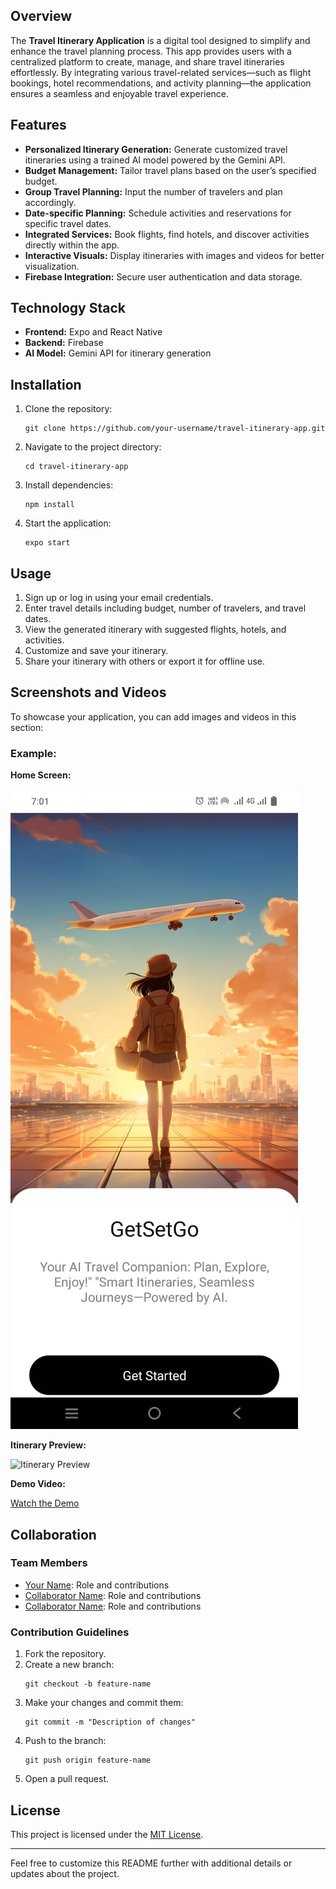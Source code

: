 <h2>Overview</h2>
<p>The <strong>Travel Itinerary Application</strong> is a digital tool designed to simplify and enhance the travel planning process. This app provides users with a centralized platform to create, manage, and share travel itineraries effortlessly. By integrating various travel-related services—such as flight bookings, hotel recommendations, and activity planning—the application ensures a seamless and enjoyable travel experience.</p>

<h2>Features</h2>
<ul>
    <li><strong>Personalized Itinerary Generation:</strong> Generate customized travel itineraries using a trained AI model powered by the Gemini API.</li>
    <li><strong>Budget Management:</strong> Tailor travel plans based on the user’s specified budget.</li>
    <li><strong>Group Travel Planning:</strong> Input the number of travelers and plan accordingly.</li>
    <li><strong>Date-specific Planning:</strong> Schedule activities and reservations for specific travel dates.</li>
    <li><strong>Integrated Services:</strong> Book flights, find hotels, and discover activities directly within the app.</li>
    <li><strong>Interactive Visuals:</strong> Display itineraries with images and videos for better visualization.</li>
    <li><strong>Firebase Integration:</strong> Secure user authentication and data storage.</li>
</ul>

<h2>Technology Stack</h2>
<ul>
    <li><strong>Frontend:</strong> Expo and React Native</li>
    <li><strong>Backend:</strong> Firebase</li>
    <li><strong>AI Model:</strong> Gemini API for itinerary generation</li>
</ul>

<h2>Installation</h2>
<ol>
    <li>Clone the repository:
        <pre><code>git clone https://github.com/your-username/travel-itinerary-app.git</code></pre>
    </li>
    <li>Navigate to the project directory:
        <pre><code>cd travel-itinerary-app</code></pre>
    </li>
    <li>Install dependencies:
        <pre><code>npm install</code></pre>
    </li>
    <li>Start the application:
        <pre><code>expo start</code></pre>
    </li>
</ol>

<h2>Usage</h2>
<ol>
    <li>Sign up or log in using your email credentials.</li>
    <li>Enter travel details including budget, number of travelers, and travel dates.</li>
    <li>View the generated itinerary with suggested flights, hotels, and activities.</li>
    <li>Customize and save your itinerary.</li>
    <li>Share your itinerary with others or export it for offline use.</li>
</ol>

<h2>Screenshots and Videos</h2>
<p>To showcase your application, you can add images and videos in this section:</p>

<h3>Example:</h3>
<p><strong>Home Screen:</strong></p>
<img src="Screenshots/welcome.jpg" alt="Home Screen">

<p><strong>Itinerary Preview:</strong></p>
<img src="path/to/itinerary-preview-image.png" alt="Itinerary Preview">

<p><strong>Demo Video:</strong></p>
<a href="Screenshots/video.mp4">Watch the Demo</a>

<h2>Collaboration</h2>
<h3>Team Members</h3>
<ul>
    <li><a href="https://github.com/your-username">Your Name</a>: Role and contributions</li>
    <li><a href="https://github.com/collaborator-username">Collaborator Name</a>: Role and contributions</li>
    <li><a href="https://github.com/collaborator-username">Collaborator Name</a>: Role and contributions</li>
</ul>

<h3>Contribution Guidelines</h3>
<ol>
    <li>Fork the repository.</li>
    <li>Create a new branch:
        <pre><code>git checkout -b feature-name</code></pre>
    </li>
    <li>Make your changes and commit them:
        <pre><code>git commit -m "Description of changes"</code></pre>
    </li>
    <li>Push to the branch:
        <pre><code>git push origin feature-name</code></pre>
    </li>
    <li>Open a pull request.</li>
</ol>

<h2>License</h2>
<p>This project is licensed under the <a href="LICENSE">MIT License</a>.</p>

<hr>

<p>Feel free to customize this README further with additional details or updates about the project.</p>
